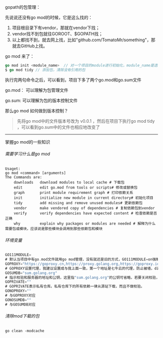 gopath的包管理：

先说说还没有go mod的时候，它是这么找的：

1. 项目根目录下有vendor，那就在vendor下找；
2. vendor找不到包就往GOROOT、$GOPATH找；
3. 以上都找不到，就去网上找，比如"github.com/TomatoMr/something"，那就去GitHub上找。





go mod 来了：

```go
go mod init <module_name>  // 对一个项目的module进行初始化，module_name是选填的，可以在初始化的时候就制定module名
$ go mod tidy // 添加包，清除没有引用的包
```

  执行完两句命令之后，可以看到，项目下多了两个go.mod和go.sum文件

go.mod： 可以理解为包管理文件

go.sum: 可以理解为包的版本控制文件



那么go mod 如何做到版本控制？

> 先将go mod中的文件版本号改为 v0.0.1 ，然后在项目下执行go mod tidy ，可以看到go.sum中的文件也相应地改变了





---

掌握go mod的一些知识

###### 需要学习什么是go mod

```
Usaget: 
go mod <command> [arguments]
The Commands are: 
	downloads	download modules to local cache # 下载包
 	edit		edit go.mod from tools or scripts# 修改或替换包
	graph   	print module requirement graph # 打印依赖关系
	init		initialize new module in current directory# 初始化项目
	tidy		add missing and remove unused modules# 更新依赖包
	vendor      make vendored copy of dependencies # 复制依赖包到vendor
    verify      verify dependencies have expected content # 检查依赖是否正确
    why         explain why packages or modules are needed # 解释为什么需要包或模块，应该说是那些模块会调用到那些依赖包和模块
```

###### 环境变量

```go
GO111MODULE=
# 默认当项目中有go.mod文件就用go mod管理，没有就还是旧的方式，GO111MODULE=on强制使用go mod，GO111MODULE=off关闭go mod
GOPROXY="https://goproxy.cn,https://proxy.golang.org,https://goproxy.io,direct"
# GOPROXY设置代理，我建议设置成与我上面一致，第一个地址是七牛云的代理，防止被墙，direct指的是从源站下载
GOSUMDB="sum.golang.org"
# 指示校验和服务器的地址和公钥，这里指"sum.golang.org"的公钥可省略，若要关闭校验，GOSUMDB=off。
GOPRIVATE=""
# GOPRIVATE表示私有仓库。私有仓库下的所有依赖一律从源站下载，而且不做校验。
GONOPROXY=""
# 与GOPROXY对应
GONOSUMDB=""
# 与GOSUMDB对应
```

###### 清除mod下载的包

```
go clean -modcache
```

